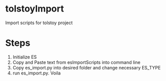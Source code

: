 # tolstoyImport
Import scripts for tolstoy project

# Steps
1. Initialize ES
2. Copy and Paste text from esImportScripts into command line
3. Copy es_import.py into desired folder and change necessary ES_TYPE
4. run es_import.py. Voila
